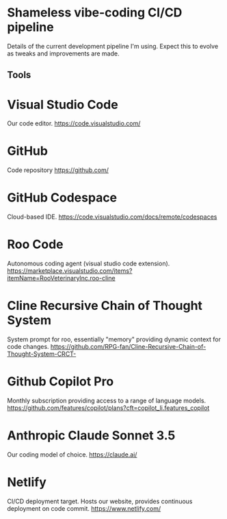 # Shameless vibe-coding CI/CD pipeline
Details of the current development pipeline I'm using. Expect this to evolve as tweaks and improvements are made.

## Tools
# Visual Studio Code
Our code editor.
https://code.visualstudio.com/

# GitHub
Code repository
https://github.com/

# GitHub Codespace
Cloud-based IDE.
https://code.visualstudio.com/docs/remote/codespaces

# Roo Code
Autonomous coding agent (visual studio code extension).
https://marketplace.visualstudio.com/items?itemName=RooVeterinaryInc.roo-cline

# Cline Recursive Chain of Thought System
System prompt for roo, essentially "memory" providing dynamic context for code changes.
https://github.com/RPG-fan/Cline-Recursive-Chain-of-Thought-System-CRCT-

# Github Copilot Pro
Monthly subscription providing access to a range of language models.
https://github.com/features/copilot/plans?cft=copilot_li.features_copilot

# Anthropic Claude Sonnet 3.5
Our coding model of choice.
https://claude.ai/

# Netlify
CI/CD deployment target. Hosts our website, provides continuous deployment on code commit.
https://www.netlify.com/
